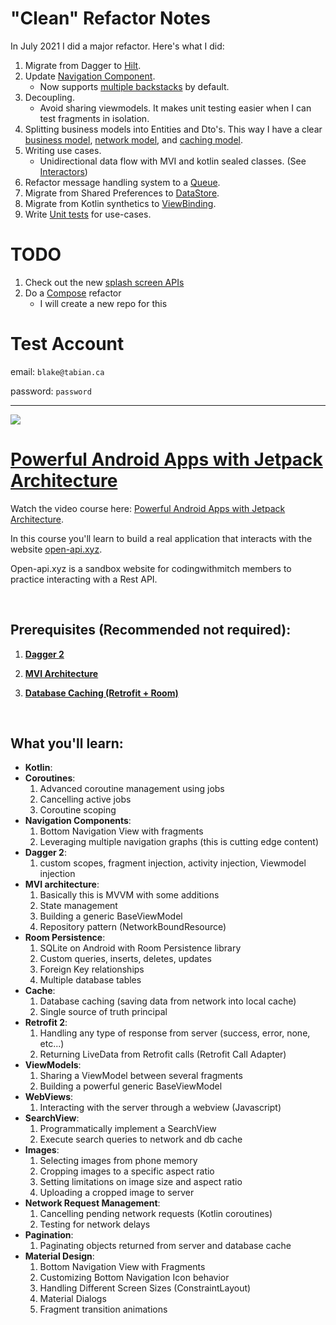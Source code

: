 # "Clean" Refactor Notes
In July 2021 I did a major refactor. Here's what I did:
1. Migrate from Dagger to [Hilt](https://developer.android.com/training/dependency-injection/hilt-android).
1. Update [Navigation Component](https://developer.android.com/guide/navigation).
	- Now supports [multiple backstacks](https://medium.com/androiddevelopers/multiple-back-stacks-b714d974f134) by default.
1. Decoupling.
	- Avoid sharing viewmodels. It makes unit testing easier when I can test fragments in isolation.
1. Splitting business models into Entities and Dto's. This way I have a clear [business model](https://github.com/mitchtabian/Open-API-Android-App/blob/master/app/src/main/java/com/codingwithmitch/openapi/business/domain/models/BlogPost.kt), [network model](https://github.com/mitchtabian/Open-API-Android-App/blob/master/app/src/main/java/com/codingwithmitch/openapi/business/datasource/network/main/BlogPostDto.kt), and [caching model](https://github.com/mitchtabian/Open-API-Android-App/blob/master/app/src/main/java/com/codingwithmitch/openapi/business/datasource/cache/blog/BlogPostEntity.kt).
1. Writing use cases.
	- Unidirectional data flow with MVI and kotlin sealed classes. (See [Interactors](https://github.com/mitchtabian/Open-API-Android-App/tree/master/app/src/main/java/com/codingwithmitch/openapi/business/interactors))
1. Refactor message handling system to a [Queue](https://github.com/mitchtabian/Open-API-Android-App/blob/master/app/src/main/java/com/codingwithmitch/openapi/business/domain/util/Queue.kt).
1. Migrate from Shared Preferences to [DataStore](https://developer.android.com/topic/libraries/architecture/datastore).
1. Migrate from Kotlin synthetics to [ViewBinding](https://developer.android.com/topic/libraries/view-binding).
1. Write [Unit tests](https://github.com/mitchtabian/Open-API-Android-App/tree/master/app/src/test/java/com/codingwithmitch/openapi/interactors) for use-cases.

# TODO
1. Check out the new [splash screen APIs](https://developer.android.com/about/versions/12/features/splash-screen)
1. Do a [Compose](https://developer.android.com/jetpack/compose) refactor
	- I will create a new repo for this

# Test Account

email: `blake@tabian.ca`

password: `password`


<hr>

<a href='https://codingwithmitch.com/courses/powerful-android-apps-with-jetpack-architecture/' target='_blank'><img class='header-img' src='https://codingwithmitch.s3.amazonaws.com/static/powerful-android-apps-with-jetpack-architecture/images/powerful_android_apps_1.png' /></a>


<h1><a href="https://codingwithmitch.com/courses/powerful-android-apps-with-jetpack-architecture/">Powerful Android Apps with Jetpack Architecture</a></h1>
<p>Watch the video course here: <a href="https://codingwithmitch.com/courses/powerful-android-apps-with-jetpack-architecture/">Powerful Android Apps with Jetpack Architecture</a>.</p>

<p>In this course you'll learn to build a real application that interacts with the website <a href="https://open-api.xyz" target="_blank">open-api.xyz</a>.</p>
<p>Open-api.xyz is a sandbox website for codingwithmitch members to practice interacting with a Rest API. </p><br>

<h2><strong>Prerequisites</strong> (Recommended not required):</h2>
<ol>
<li>
<p><strong><a href="https://codingwithmitch.com/courses/dagger22-android/">Dagger 2</a></strong></p>
</li>

<li>
<p><strong><a href="https://codingwithmitch.com/courses/model-view-intent-mvi-architecture/">MVI Architecture</a></strong></p>
</li>

<li>
<p><strong><a href="https://codingwithmitch.com/courses/android-local-database-cache-rest-api/">Database Caching (Retrofit + Room)</a></strong></p>
</li>

</ol>
<br>

<h2><strong>What you'll learn:</strong></h2>
<ul>
<li><strong>Kotlin</strong>:</li>
<li>
<strong>Coroutines</strong>:<br>
<ol>
<li>Advanced coroutine management using jobs</li>
<li>Cancelling active jobs</li>
<li>Coroutine scoping</li>
</ol>
</li>
<li>
<strong>Navigation Components</strong>:<br>
<ol>
<li>Bottom Navigation View with fragments </li>
<li>Leveraging multiple navigation graphs (this is cutting edge content)</li>
</ol>
</li>
<li>
<strong>Dagger 2</strong>:<br>
<ol>
<li>custom scopes, fragment injection, activity injection, Viewmodel injection</li>
</ol>
</li>
<li>
<strong>MVI architecture</strong>:<br>
<ol>
<li>Basically this is MVVM with some additions</li>
<li>State management</li>
<li>Building a generic BaseViewModel</li>
<li>Repository pattern (NetworkBoundResource)</li>
</ol>
</li>
<li>
<strong>Room Persistence</strong>:<br>
<ol>
<li>SQLite on Android with Room Persistence library</li>
<li>Custom queries, inserts, deletes, updates</li>
<li>Foreign Key relationships</li>
<li>Multiple database tables</li>
</ol>
</li>
<li>
<strong>Cache</strong>:<br>
<ol>
<li>Database caching (saving data from network into local cache)</li>
<li>Single source of truth principal</li>
</ol>
</li>
<li>
<strong>Retrofit 2</strong>:<br>
<ol>
<li>Handling any type of response from server (success, error, none, etc...)</li>
<li>Returning LiveData from Retrofit calls (Retrofit Call Adapter)</li>
</ol>
</li>
<li>
<strong>ViewModels</strong>:<br>
<ol>
<li>Sharing a ViewModel between several fragments</li>
<li>Building a powerful generic BaseViewModel</li>
</ol>
</li>
<li>
<strong>WebViews</strong>:<br>
<ol>
<li>Interacting with the server through a webview (Javascript)</li>
</ol>
</li>
<li>
<strong>SearchView</strong>:<br>
<ol>
<li>Programmatically implement a SearchView</li>
<li>Execute search queries to network and db cache</li>
</ol>
</li>
<li>
<strong>Images</strong>:<br>
<ol>
<li>Selecting images from phone memory</li>
<li>Cropping images to a specific aspect ratio</li>
<li>Setting limitations on image size and aspect ratio</li>
<li>Uploading a cropped image to server</li>
</ol>
</li>
<li>
<strong>Network Request Management</strong>:<br>
<ol>
<li>Cancelling pending network requests (Kotlin coroutines)</li>
<li>Testing for network delays</li>
</ol>
</li>
<li>
<strong>Pagination</strong>:<br>
<ol>
<li>Paginating objects returned from server and database cache</li>
</ol>
</li>
<li>
<strong>Material Design</strong>:<br>
<ol>
<li>Bottom Navigation View with Fragments</li>
<li>Customizing Bottom Navigation Icon behavior</li>
<li>Handling Different Screen Sizes (ConstraintLayout)</li>
<li>Material Dialogs</li>
<li>Fragment transition animations</li>
</ol>
</li>
</ul>
<br>
